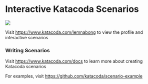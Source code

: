 # Interactive Katacoda Scenarios

[![](http://shields.katacoda.com/katacoda/lemnabong/count.svg)](https://www.katacoda.com/lemnabong "Get your profile on Katacoda.com")

Visit https://www.katacoda.com/lemnabong to view the profile and interactive scenarios

### Writing Scenarios
Visit https://www.katacoda.com/docs to learn more about creating Katacoda scenarios

For examples, visit https://github.com/katacoda/scenario-example
